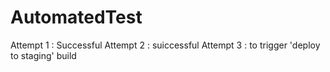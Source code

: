 # AutomatedTest
Attempt 1 : Successful
Attempt 2 : suiccessful
Attempt 3 : to trigger 'deploy to staging' build
